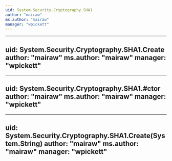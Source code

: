 ```yaml
---
uid: System.Security.Cryptography.SHA1
author: "mairaw"
ms.author: "mairaw"
manager: "wpickett"
---
```


---
uid: System.Security.Cryptography.SHA1.Create
author: "mairaw"
ms.author: "mairaw"
manager: "wpickett"
---

---
uid: System.Security.Cryptography.SHA1.#ctor
author: "mairaw"
ms.author: "mairaw"
manager: "wpickett"
---

---
uid: System.Security.Cryptography.SHA1.Create(System.String)
author: "mairaw"
ms.author: "mairaw"
manager: "wpickett"
---
